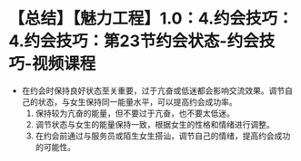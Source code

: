 # 【总结】【魅力工程】1.0：4.约会技巧：4.约会技巧：第23节约会状态-约会技巧-视频课程

-   在约会时保持良好状态至关重要，过于亢奋或低迷都会影响交流效果。调节自己的状态，与女生保持同一能量水平，可以提高约会成功率。
    1.  保持较为亢奋的能量，但不要过于亢奋，也不要太低迷。
    2.  调节状态与女生的能量保持一致，根据女生的性格和情绪进行调整。
    3.  在约会前通过与服务员或陌生女生搭讪，调节自己的情绪，提高约会成功的可能性。
